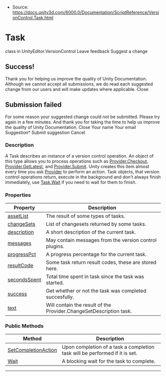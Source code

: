 * Source: https://docs.unity3d.com/6000.0/Documentation/ScriptReference/VersionControl.Task.html

# Task
class in UnityEditor.VersionControl
Leave feedback
Suggest a change
## Success!
Thank you for helping us improve the quality of Unity Documentation. Although we cannot accept all submissions, we do read each suggested change from our users and will make updates where applicable.
Close
## Submission failed
For some reason your suggested change could not be submitted. Please <a>try again</a> in a few minutes. And thank you for taking the time to help us improve the quality of Unity Documentation.
Close
Your name Your email Suggestion* Submit suggestion
Cancel
### Description
A Task describes an instance of a version control operation.
An object of this type allows you to process operations such as [Provider.Checkout](https://docs.unity3d.com/6000.0/Documentation/ScriptReference/VersionControl.Provider.Checkout.html), [Provider.GetLatest](https://docs.unity3d.com/6000.0/Documentation/ScriptReference/VersionControl.Provider.GetLatest.html), and [Provider.Submit](https://docs.unity3d.com/6000.0/Documentation/ScriptReference/VersionControl.Provider.Submit.html). Unity creates this item almost every time you ask [Provider](https://docs.unity3d.com/6000.0/Documentation/ScriptReference/VersionControl.Provider.html) to perform an action. Task objects, that version control operations return, execute in the background and don't always finish immediately, use [Task.Wait](https://docs.unity3d.com/6000.0/Documentation/ScriptReference/VersionControl.Task.Wait.html) if you need to wait for them to finish.
### Properties
Property | Description  
---|---  
[assetList](https://docs.unity3d.com/6000.0/Documentation/ScriptReference/VersionControl.Task-assetList.html) | The result of some types of tasks.  
[changeSets](https://docs.unity3d.com/6000.0/Documentation/ScriptReference/VersionControl.Task-changeSets.html) | List of changesets returned by some tasks.  
[description](https://docs.unity3d.com/6000.0/Documentation/ScriptReference/VersionControl.Task-description.html) | A short description of the current task.  
[messages](https://docs.unity3d.com/6000.0/Documentation/ScriptReference/VersionControl.Task-messages.html) | May contain messages from the version control plugins.  
[progressPct](https://docs.unity3d.com/6000.0/Documentation/ScriptReference/VersionControl.Task-progressPct.html) | A progress percentage for the current task.  
[resultCode](https://docs.unity3d.com/6000.0/Documentation/ScriptReference/VersionControl.Task-resultCode.html) | Some task return result codes, these are stored here.  
[secondsSpent](https://docs.unity3d.com/6000.0/Documentation/ScriptReference/VersionControl.Task-secondsSpent.html) | Total time spent in task since the task was started.  
[success](https://docs.unity3d.com/6000.0/Documentation/ScriptReference/VersionControl.Task-success.html) | Get whether or not the task was completed succesfully.  
[text](https://docs.unity3d.com/6000.0/Documentation/ScriptReference/VersionControl.Task-text.html) | Will contain the result of the Provider.ChangeSetDescription task.  
### Public Methods
Method | Description  
---|---  
[SetCompletionAction](https://docs.unity3d.com/6000.0/Documentation/ScriptReference/VersionControl.Task.SetCompletionAction.html) | Upon completion of a task a completion task will be performed if it is set.  
[Wait](https://docs.unity3d.com/6000.0/Documentation/ScriptReference/VersionControl.Task.Wait.html) | A blocking wait for the task to complete.  
* * *
